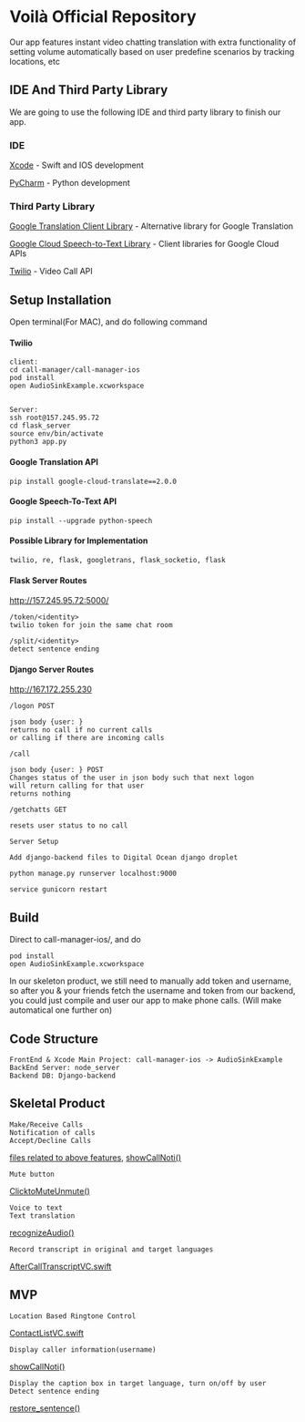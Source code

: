 # Voilà Official Repository

Our app features instant video chatting translation with extra functionality of setting volume automatically based on user predefine scenarios by tracking locations, etc


## IDE And Third Party Library

We are going to use the following IDE and third party library to finish our app.

### IDE

[Xcode](https://developer.apple.com/xcode/) - Swift and IOS development

[PyCharm](https://www.jetbrains.com/pycharm/) - Python development

### Third Party Library

[Google Translation Client Library](https://cloud.google.com/translate/docs/reference/libraries/v3/overview-v3) - Alternative library for Google Translation

[Google Cloud Speech-to-Text Library](https://cloud.google.com/speech-to-text/docs/reference/libraries) - Client libraries for Google Cloud APIs

[Twilio](https://www.twilio.com/docs/libraries) - Video Call API

## Setup Installation 

Open terminal(For MAC), and do following command

#### Twilio

```
client:
cd call-manager/call-manager-ios
pod install
open AudioSinkExample.xcworkspace


Server:
ssh root@157.245.95.72
cd flask_server
source env/bin/activate
python3 app.py
```

#### Google Translation API

```
pip install google-cloud-translate==2.0.0
```

#### Google Speech-To-Text API

```
pip install --upgrade python-speech
```

#### Possible Library for Implementation

```
twilio, re, flask, googletrans, flask_socketio, flask
```

#### Flask Server Routes
http://157.245.95.72:5000/

```
/token/<identity>
twilio token for join the same chat room

/split/<identity>
detect sentence ending

```

#### Django Server Routes
http://167.172.255.230

```
/logon POST

json body {user: }
returns no call if no current calls
or calling if there are incoming calls

/call

json body {user: } POST
Changes status of the user in json body such that next logon
will return calling for that user
returns nothing

/getchatts GET

resets user status to no call

Server Setup

Add django-backend files to Digital Ocean django droplet

python manage.py runserver localhost:9000

service gunicorn restart
```

## Build

Direct to call-manager-ios/, and do

```
pod install
open AudioSinkExample.xcworkspace
```

In our skeleton product, we still need to manually add token and username, so after you & your friends fetch the username and token from our backend, you could just compile and user our app to make phone calls. (Will make automatical one further on)

## Code Structure

```
FrontEnd & Xcode Main Project: call-manager-ios -> AudioSinkExample
BackEnd Server: node_server
Backend DB: Django-backend
```

## Skeletal Product
```
Make/Receive Calls
Notification of calls
Accept/Decline Calls
```
[files related to above features](https://github.com/call-manager/call-manager/blob/master/call-manager-ios/AudioSinkExample/ContactProfileViewController.swift), [showCallNoti()](https://github.com/call-manager/call-manager/blob/master/call-manager-ios/AudioSinkExample/ContactListVC.swift)
```
Mute button
```
[ClicktoMuteUnmute()](https://github.com/call-manager/call-manager/blob/master/call-manager-ios/AudioSinkExample/ChatRoomVC.swift)
```
Voice to text
Text translation
```
[recognizeAudio()](https://github.com/call-manager/call-manager/blob/master/call-manager-ios/AudioSinkExample/ChatRoomVC.swift)
```
Record transcript in original and target languages
```
[AfterCallTranscriptVC.swift](https://github.com/call-manager/call-manager/blob/master/call-manager-ios/AudioSinkExample/AfterCallTranscriptVC.swift)


## MVP
```
Location Based Ringtone Control
```
[ContactListVC.swift](https://github.com/call-manager/call-manager/commit/8426abf34a365e7fbad9d82e55e84b66b03efcfd)
```
Display caller information(username) 
```
[showCallNoti()](https://github.com/call-manager/call-manager/blob/master/call-manager-ios/AudioSinkExample/ContactListVC.swift)
```
Display the caption box in target language, turn on/off by user
Detect sentence ending
```
[restore_sentence()](https://github.com/call-manager/call-manager/blob/master/backend/app.py)


